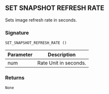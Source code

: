 ## SET SNAPSHOT REFRESH RATE

Sets image refresh rate in seconds.


### Signature

`SET_SNAPSHOT_REFRESH_RATE ()`


| Parameter | Description |
| --- | --- |
| num | Rate Unit in seconds. |


### Returns

`None`
